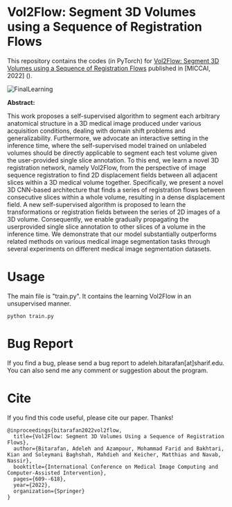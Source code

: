 # Vol2Flow: Segment 3D Volumes using a Sequence of Registration Flows

This repository contains the codes (in PyTorch) for [Vol2Flow: Segment 3D Volumes using a Sequence of Registration Flows](https://link.springer.com/chapter/10.1007/978-3-031-16440-8_58) published in [MICCAI, 2022] ().

![FinalLearning](https://user-images.githubusercontent.com/70052073/176658628-fcca260a-73c0-4388-9434-2bbf72fe11d8.png)


**Abstract:**

This work proposes a self-supervised algorithm to segment each arbitrary anatomical structure in a 3D medical image produced under various acquisition conditions, dealing with domain shift problems and generalizability. Furthermore, we advocate an interactive setting in the inference time, where the self-supervised model trained on unlabeled volumes should be directly applicable to segment each test volume given the user-provided single slice annotation. To this end, we learn a novel 3D registration network, namely Vol2Flow, from the perspective of image sequence registration to find 2D displacement fields between all adjacent slices within a 3D medical volume together. Specifically, we present a novel 3D CNN-based architecture that finds a series of registration flows between consecutive slices within a whole volume, resulting in a dense displacement field. A new self-supervised algorithm is proposed to learn the transformations or registration fields between the series of 2D images of a 3D volume. Consequently, we enable gradually propagating the userprovided single slice annotation to other slices of a volume in the inference time. We demonstrate that our model substantially outperforms related methods on various medical image segmentation tasks through several experiments on different medical image segmentation datasets.

# Usage
 The main file is "train.py". It contains the learning Vol2Flow in an unsupervised manner. 

```
python train.py
```

# Bug Report

If you find a bug, please send a bug report to adeleh.bitarafan[at]sharif.edu. You can also send me any comment or suggestion about the program.


# Cite
If you find this code useful, please cite our paper. Thanks!

```
@inproceedings{bitarafan2022vol2flow,
  title={Vol2Flow: Segment 3D Volumes Using a Sequence of Registration Flows},
  author={Bitarafan, Adeleh and Azampour, Mohammad Farid and Bakhtari, Kian and Soleymani Baghshah, Mahdieh and Keicher, Matthias and Navab, Nassir},
  booktitle={International Conference on Medical Image Computing and Computer-Assisted Intervention},
  pages={609--618},
  year={2022},
  organization={Springer}
}
```


